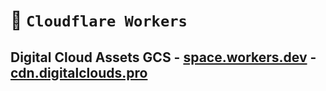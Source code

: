 # 👷 `Cloudflare Workers`

## Digital Cloud Assets GCS - [space.workers.dev](https://space.ss-o.workers.dev) - [cdn.digitalclouds.pro](https://cdn.digitalclouds.pro)
